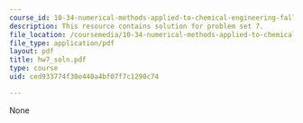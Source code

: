 ```yaml
---
course_id: 10-34-numerical-methods-applied-to-chemical-engineering-fall-2005
description: This resource contains solution for problem set 7.
file_location: /coursemedia/10-34-numerical-methods-applied-to-chemical-engineering-fall-2005/ced933774f30e440a4bf07f7c1290c74_hw7_soln.pdf
file_type: application/pdf
layout: pdf
title: hw7_soln.pdf
type: course
uid: ced933774f30e440a4bf07f7c1290c74

---
```

None